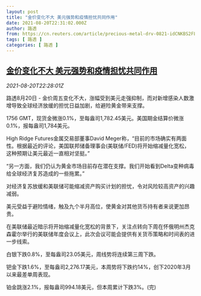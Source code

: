 ```yaml
---
layout: post
title: "金价变化不大 美元强势和疫情担忧共同作用"
date: 2021-08-20T22:31:02.000Z
author: 路透
from: https://cn.reuters.com/article/precious-metal-drv-0821-idCNKBS2FL28Z
tags: [ 路透 ]
categories: [ 路透 ]
---
```

<!--1629498662000-->
[金价变化不大 美元强势和疫情担忧共同作用](https://cn.reuters.com/article/precious-metal-drv-0821-idCNKBS2FL28Z)
------

<div>
<div><i>2021-08-20T22:28:01Z</i></div><p>路透8月20日 - 金价周五变化不大，涨幅受到美元走强抑制，而对新增感染人数激增导致全球经济放缓的担忧日益加剧，给避险黄金带来支撑。</p><p>1756 GMT，现货金微涨0.1%，至每盎司1,782.45美元。美国期金结算价微涨0.1%，报每盎司1,784美元。</p><p>High Ridge Futures金属交易部董事David Meger称，“目前的市场确实有两面性。根据最近的评论，美国联邦储备理事会(美联储/FED)将开始缩减量化宽松，这种预期让美元最近一直相对坚挺。”</p><p>“另一方面，我们仍认为黄金市场目前存在潜在支撑。我们开始看到Delta变种病毒给全球经济复苏造成的一些拖累。”</p><p>对经济复苏放缓和美联储可能缩减资产购买计划的担忧，令对风险较高资产的兴趣减弱。</p><p>美元受益于避险情绪，触及九个半月高位，使黄金对其他货币持有者来说更加昂贵。</p><p>在美联储最近暗示将开始缩减量化宽松的背景下，关注点转向下周在怀俄明州杰克森霍尔举行的美联储年度会议上，此次会议可能会提供有关货币策略和时间表的进一步线索。</p><p>白银下跌0.8%，至每盎司23.05美元，周线势将连续第三周下跌。</p><p>钯金下跌1.6%，至每盎司2,276.17美元，本周势将下跌约14%，创下2020年3月以来最差单周表现。</p><p>铂金跳涨2.1%，报每盎司994.18美元，但本周累计下跌3%。(完)</p>
</div>

